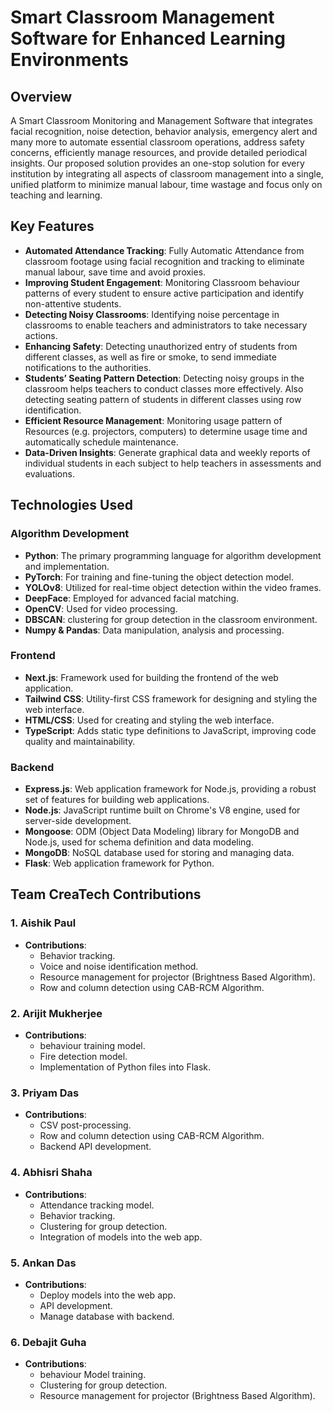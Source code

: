# **Smart Classroom Management Software for Enhanced Learning Environments**

## **Overview**

A Smart Classroom Monitoring and Management Software that integrates facial recognition, noise detection, behavior analysis, emergency alert and many more to automate essential classroom operations, address safety concerns, efficiently manage resources, and provide detailed periodical insights. Our proposed solution provides an one-stop solution for every institution by integrating all aspects of classroom management into a single, unified platform to minimize manual labour, time wastage and focus only on teaching and learning.

## **Key Features**
- **Automated Attendance Tracking**: Fully Automatic Attendance from classroom footage using facial recognition and tracking to eliminate manual labour, save time and avoid proxies.
- **Improving Student Engagement**: Monitoring Classroom behaviour patterns of every student to ensure active participation and identify non-attentive students.
- **Detecting Noisy Classrooms**: Identifying noise percentage in classrooms to enable teachers and administrators to take necessary actions.
- **Enhancing Safety**: Detecting unauthorized entry of students from different classes, as well as fire or smoke, to send immediate notifications to the authorities.
- **Students’ Seating Pattern Detection**: Detecting noisy groups in the classroom helps teachers to conduct classes more effectively. Also detecting seating pattern of students in different classes using row identification.
- **Efficient Resource Management**: Monitoring usage pattern of Resources (e.g. projectors, computers) to determine usage time and automatically schedule maintenance.
- **Data-Driven Insights**: Generate graphical data and weekly reports of individual students in each subject to help teachers in assessments and evaluations.




## **Technologies Used**

### **Algorithm Development**
- **Python**: The primary programming language for algorithm development and implementation.
- **PyTorch**: For training and fine-tuning the object detection model.
- **YOLOv8**: Utilized for real-time object detection within the video frames.
- **DeepFace**: Employed for advanced facial matching.
- **OpenCV**: Used for video processing.
- **DBSCAN**: clustering for group detection in the classroom environment.
- **Numpy & Pandas**: Data manipulation, analysis and processing.

### **Frontend**
- **Next.js**: Framework used for building the frontend of the web application.
- **Tailwind CSS**: Utility-first CSS framework for designing and styling the web interface.
- **HTML/CSS**: Used for creating and styling the web interface.
- **TypeScript**: Adds static type definitions to JavaScript, improving code quality and maintainability.

### **Backend**
- **Express.js**: Web application framework for Node.js, providing a robust set of features for building web applications.
- **Node.js**: JavaScript runtime built on Chrome's V8 engine, used for server-side development.
- **Mongoose**: ODM (Object Data Modeling) library for MongoDB and Node.js, used for schema definition and data modeling.
- **MongoDB**: NoSQL database used for storing and managing data.
- **Flask**: Web application framework for Python.





## **Team CreaTech Contributions**
 
### **1. Aishik Paul**
   - **Contributions**:
     - Behavior tracking.
     - Voice and noise identification method.
     - Resource management for projector (Brightness Based Algorithm).
     - Row and column detection using CAB-RCM Algorithm.

### **2. Arijit Mukherjee**
   - **Contributions**:
     - behaviour training model.
     - Fire detection model.
     - Implementation of Python files into Flask.

### **3. Priyam Das**
   - **Contributions**:
     - CSV post-processing.
     - Row and column detection using CAB-RCM Algorithm.
     - Backend API development.

### **4. Abhisri Shaha**
   - **Contributions**:
     - Attendance tracking model.
     - Behavior tracking.
     - Clustering for group detection.
     - Integration of models into the web app.

### **5. Ankan Das**
   - **Contributions**:
     - Deploy models into the web app.
     - API development.
     - Manage database with backend.

### **6. Debajit Guha**
   - **Contributions**:
     - behaviour Model training.
     - Clustering for group detection.
     - Resource management for projector (Brightness Based Algorithm).

